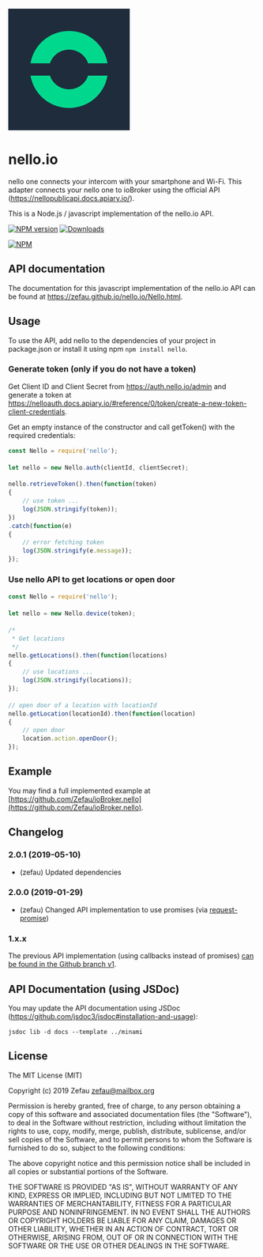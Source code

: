 ![Logo](nello.png)
# nello.io
nello one connects your intercom with your smartphone and Wi-Fi. This adapter connects your nello one to ioBroker using the official API (https://nellopublicapi.docs.apiary.io/).

This is a Node.js / javascript implementation of the nello.io API.

[![NPM version](http://img.shields.io/npm/v/nello.svg)](https://www.npmjs.com/package/nello)
[![Downloads](https://img.shields.io/npm/dm/nello.svg)](https://www.npmjs.com/package/nello)

[![NPM](https://nodei.co/npm/nello.png?downloads=true)](https://nodei.co/npm/nello/)


## API documentation
The documentation for this javascript implementation of the nello.io API can be found at https://zefau.github.io/nello.io/Nello.html.


## Usage
To use the API, add nello to the dependencies of your project in package.json or install it using npm
```npm install nello```.

### Generate token (only if you do not have a token)
Get Client ID and Client Secret from https://auth.nello.io/admin and generate a token at https://nelloauth.docs.apiary.io/#reference/0/token/create-a-new-token-client-credentials.

Get an empty instance of the constructor and call getToken() with the required credentials:

```js
const Nello = require('nello');

let nello = new Nello.auth(clientId, clientSecret);

nello.retrieveToken().then(function(token)
{
    // use token ...
    log(JSON.stringify(token));
})
.catch(function(e)
{
    // error fetching token
    log(JSON.stringify(e.message));
});
```

### Use nello API to get locations or open door
```js
const Nello = require('nello');

let nello = new Nello.device(token);

/*
 * Get locations
 */
nello.getLocations().then(function(locations)
{
    // use locations ...
    log(JSON.stringify(locations));
});

// open door of a location with locationId
nello.getLocation(locationId).then(function(location)
{
    // open door
    location.action.openDoor();
});
```


## Example
You may find a full implemented example at [https://github.com/Zefau/ioBroker.nello](https://github.com/Zefau/ioBroker.nello).


## Changelog

### 2.0.1 (2019-05-10)
- (zefau) Updated dependencies

### 2.0.0 (2019-01-29)
- (zefau) Changed API implementation to use promises (via [request-promise](https://www.npmjs.com/package/request-promise))

### 1.x.x
The previous API implementation (using callbacks instead of promises) [can be found in the Github branch v1](https://github.com/Zefau/nello.io/tree/v1-callback).


## API Documentation (using JSDoc)
You may update the API documentation using JSDoc (https://github.com/jsdoc3/jsdoc#installation-and-usage):
```
jsdoc lib -d docs --template ../minami
```


## License
The MIT License (MIT)

Copyright (c) 2019 Zefau <zefau@mailbox.org>

Permission is hereby granted, free of charge, to any person obtaining a copy
of this software and associated documentation files (the "Software"), to deal
in the Software without restriction, including without limitation the rights
to use, copy, modify, merge, publish, distribute, sublicense, and/or sell
copies of the Software, and to permit persons to whom the Software is
furnished to do so, subject to the following conditions:

The above copyright notice and this permission notice shall be included in
all copies or substantial portions of the Software.

THE SOFTWARE IS PROVIDED "AS IS", WITHOUT WARRANTY OF ANY KIND, EXPRESS OR
IMPLIED, INCLUDING BUT NOT LIMITED TO THE WARRANTIES OF MERCHANTABILITY,
FITNESS FOR A PARTICULAR PURPOSE AND NONINFRINGEMENT. IN NO EVENT SHALL THE
AUTHORS OR COPYRIGHT HOLDERS BE LIABLE FOR ANY CLAIM, DAMAGES OR OTHER
LIABILITY, WHETHER IN AN ACTION OF CONTRACT, TORT OR OTHERWISE, ARISING FROM,
OUT OF OR IN CONNECTION WITH THE SOFTWARE OR THE USE OR OTHER DEALINGS IN
THE SOFTWARE.

